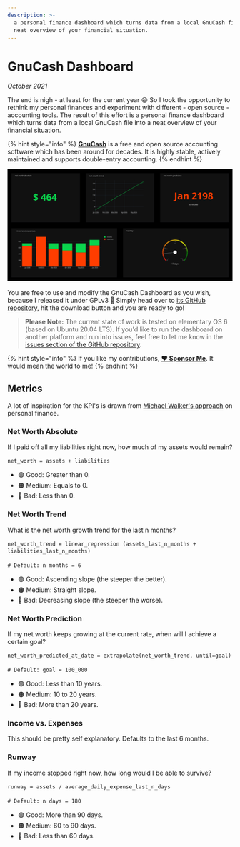 ```yaml
---
description: >-
  a personal finance dashboard which turns data from a local GnuCash file into a
  neat overview of your financial situation.
---
```


# GnuCash Dashboard

_October 2021_

The end is nigh - at least for the current year :smile: So I took the opportunity to rethink my personal finances and experiment with different - open source - accounting tools. The result of this effort is a personal finance dashboard which turns data from a local GnuCash file into a neat overview of your financial situation.

{% hint style="info" %}
[**GnuCash**](https://gnucash.org) is a free and open source accounting software which has been around for decades. It is highly stable, actively maintained and supports double-entry accounting.
{% endhint %}

![This is how the GnuCash Dashboard looks like](../.gitbook/assets/GnuCash-Dashboard-Screenshot.png)

You are free to use and modify the GnuCash Dashboard as you wish, because I released it under GPLv3 :tada: Simply head over to [its GitHub repository](https://github.com/marbetschar/GnuCash-Dashboard), hit the download button and you are ready to go!

> **Please Note:** The current state of work is tested on elementary OS 6 (based on Ubuntu 20.04 LTS). If you'd like to run the dashboard on another platform and run into issues, feel free to let me know in the [issues section of the GitHub repository](https://github.com/marbetschar/GnuCash-Dashboard/issues).

{% hint style="info" %}
If you like my contributions, [**❤️ Sponsor Me**](https://github.com/sponsors/marbetschar). It would mean the world to me!
{% endhint %}

## Metrics

A lot of inspiration for the KPI's is drawn from [Michael Walker's approach](https://memo.barrucadu.co.uk/personal-finance.html) on personal finance.

### Net Worth Absolute

If I paid off all my liabilities right now, how much of my assets would remain?

```
net_worth = assets + liabilities
```

* 🟢 Good: Greater than 0.
* 🟠 Medium: Equals to 0.
* 🔴 Bad: Less than 0.

### Net Worth Trend

What is the net worth growth trend for the last n months?

```
net_worth_trend = linear_regression (assets_last_n_months + liabilities_last_n_months)

# Default: n months = 6
```

* 🟢 Good: Ascending slope (the steeper the better).
* 🟠 Medium: Straight slope.
* 🔴 Bad: Decreasing slope (the steeper the worse).

### Net Worth Prediction

If my net worth keeps growing at the current rate, when will I achieve a certain goal?

```
net_worth_predicted_at_date = extrapolate(net_worth_trend, until=goal)

# Default: goal = 100_000
```

* 🟢 Good: Less than 10 years.
* 🟠 Medium: 10 to 20 years.
* 🔴 Bad: More than 20 years.

### Income vs. Expenses

This should be pretty self explanatory. Defaults to the last 6 months.

### Runway

If my income stopped right now, how long would I be able to survive?

```
runway = assets / average_daily_expense_last_n_days

# Default: n days = 180
```

* 🟢 Good: More than 90 days.
* 🟠 Medium: 60 to 90 days.
* 🔴 Bad: Less than 60 days.
